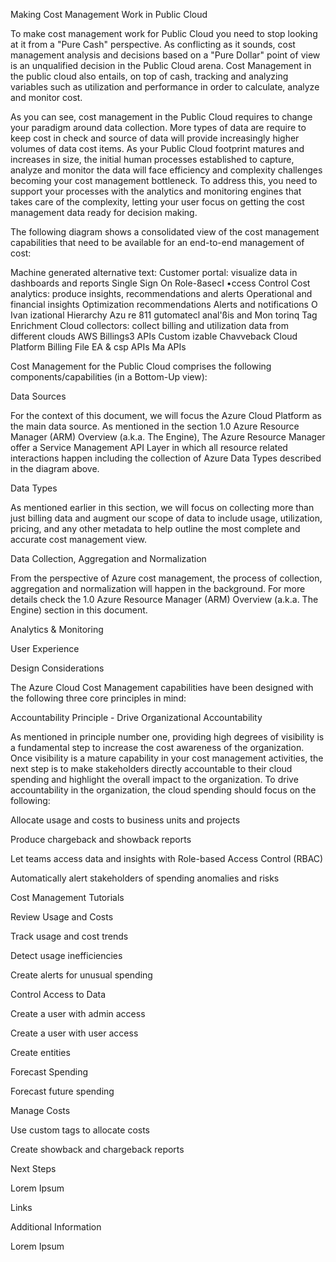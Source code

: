 
Making Cost Management Work in Public Cloud 


 


To make cost management work for Public Cloud you need to stop looking at it from a "Pure Cash" perspective. As conflicting as it sounds, cost management analysis and decisions based on a "Pure Dollar" point of view is an unqualified decision in the Public Cloud arena. Cost Management in the public cloud also entails, on top of cash, tracking and analyzing variables such as utilization and performance in order to calculate, analyze and monitor cost.  


 


As you can see, cost management in the Public Cloud requires to change your paradigm around data collection. More types of data are require to keep cost in check and source of data will provide increasingly higher volumes of data cost items. As your Public Cloud footprint matures and increases in size, the initial human processes established to capture, analyze and monitor the data will face efficiency and complexity challenges becoming your cost management bottleneck. To address this, you need to support your processes with the analytics and monitoring engines that takes care of the complexity, letting your user focus on getting the cost management data ready for decision making.  


 


The following diagram shows a consolidated view of the cost management capabilities that need to be available for an end-to-end management of cost: 


 


Machine generated alternative text: Customer portal: visualize data in dashboards and reports Single Sign On Role-8asecI •ccess Control Cost analytics: produce insights, recommendations and alerts Operational and financial insights Optimization recommendations Alerts and notifications O Ivan izational Hierarchy Azu re 811 gutomatecl anal'ßis and Mon torinq Tag Enrichment Cloud collectors: collect billing and utilization data from different clouds AWS Billings3 APIs Custom izable Chavveback Cloud Platform Billing File EA & csp APIs Ma APIs 


 


Cost Management for the Public Cloud comprises the following components/capabilities (in a Bottom-Up view): 


 


Data Sources 


 


For the context of this document, we will focus the Azure Cloud Platform as the main data source. As mentioned in the section 1.0 Azure Resource Manager (ARM) Overview (a.k.a. The Engine), The Azure Resource Manager offer a Service Management API Layer in which all resource related interactions happen including the collection of Azure Data Types described in the diagram above.  


 


Data Types 


 


As mentioned earlier in this section, we will focus on collecting more than just billing data and augment our scope of data to include usage, utilization, pricing, and any other metadata to help outline the most complete and accurate cost management view. 


 


Data Collection, Aggregation and Normalization 


 


From the perspective of Azure cost management, the process of collection, aggregation and normalization will happen in the background. For more details check the 1.0 Azure Resource Manager (ARM) Overview (a.k.a. The Engine) section in this document. 


 


Analytics & Monitoring 


 


User Experience 


 


Design Considerations 


The Azure Cloud Cost Management capabilities have been designed with the following three core principles in mind: 

Accountability Principle - Drive Organizational Accountability 



As mentioned in principle number one, providing high degrees of visibility is a fundamental step to increase the cost awareness of the organization. Once visibility is a mature capability in your cost management activities, the next step is to make stakeholders directly accountable to their cloud spending and highlight the overall impact to the organization. To drive accountability in the organization, the cloud spending should focus on the following: 

Allocate usage and costs to business units and projects 


Produce chargeback and showback reports 


Let teams access data and insights with Role-based Access Control (RBAC) 


Automatically alert stakeholders of spending anomalies and risks 



 


Cost Management Tutorials 


 


Review Usage and Costs 

Track usage and cost trends 


Detect usage inefficiencies 


Create alerts for unusual spending 



Control Access to Data 

Create a user with admin access 


Create a user with user access 


Create entities 



Forecast Spending 

Forecast future spending 



Manage Costs 

Use custom tags to allocate costs 


Create showback and chargeback reports 



 


Next Steps 

Lorem Ipsum 



 


Links 

 



Additional Information 


 

Lorem Ipsum 


